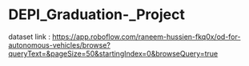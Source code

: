 ﻿# DEPI_Graduation-_Project
 dataset link  : https://app.roboflow.com/raneem-hussien-fkq0x/od-for-autonomous-vehicles/browse?queryText=&pageSize=50&startingIndex=0&browseQuery=true
